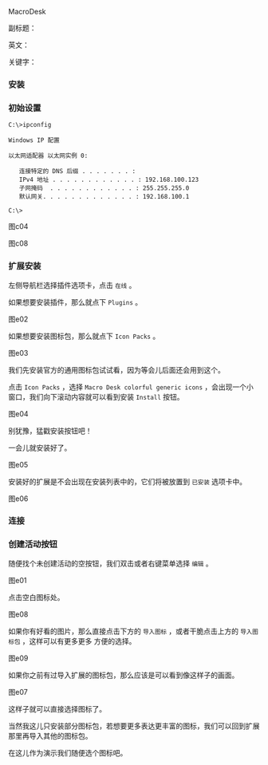 MacroDesk

副标题：

英文：

关键字：



### 安装







### 初始设置





```
C:\>ipconfig

Windows IP 配置

以太网适配器 以太网实例 0:

   连接特定的 DNS 后缀 . . . . . . . :
   IPv4 地址 . . . . . . . . . . . . : 192.168.100.123
   子网掩码  . . . . . . . . . . . . : 255.255.255.0
   默认网关. . . . . . . . . . . . . : 192.168.100.1

C:\>
```





图c04

图c08



### 扩展安装

左侧导航栏选择插件选项卡，点击 `在线` 。

如果想要安装插件，那么就点下 `Plugins` 。

图e02



如果想要安装图标包，那么就点下 `Icon Packs` 。

图e03



我们先安装官方的通用图标包试试看，因为等会儿后面还会用到这个。

点击 `Icon Packs` ，选择 `Macro Desk colorful generic icons` ，会出现一个小窗口，我们向下滚动内容就可以看到安装 `Install` 按钮。

图e04



别犹豫，猛戳安装按钮吧！

一会儿就安装好了。

图e05



安装好的扩展是不会出现在安装列表中的，它们将被放置到 `已安装` 选项卡中。

图e06







### 连接







### 创建活动按钮



随便找个未创建活动的空按钮，我们双击或者右键菜单选择 `编辑` 。

图e01



点击空白图标处。

图e08



如果你有好看的图片，那么直接点击下方的 `导入图标` ，或者干脆点击上方的 `导入图标包` ，这样可以有更多更多 方便的选择。

图e09



如果你之前有过导入扩展的图标包，那么应该是可以看到像这样子的画面。

图e07



这样子就可以直接选择图标了。

当然我这儿只安装部分图标包，若想要更多表达更丰富的图标，我们可以回到扩展那里再导入其他的图标包。

在这儿作为演示我们随便选个图标吧。




